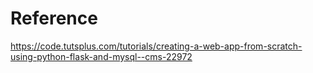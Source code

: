 # Reference
https://code.tutsplus.com/tutorials/creating-a-web-app-from-scratch-using-python-flask-and-mysql--cms-22972 